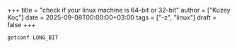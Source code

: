 +++
title = "check if your linux machine is 64-bit or 32-bit"
author = ["Kuzey Koç"]
date = 2025-09-08T00:00:00+03:00
tags = ["-z", "linux"]
draft = false
+++

```shell
getconf LONG_BIT
```
